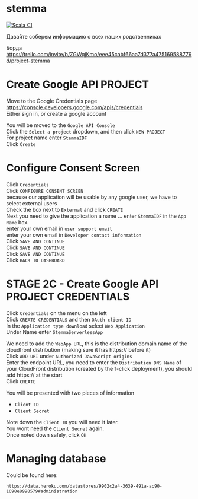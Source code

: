 # stemma
[![Scala CI](https://github.com/Salamahin/stemma/actions/workflows/ci.yml/badge.svg)](https://github.com/Salamahin/stemma/actions/workflows/ci.yml)

Давайте соберем информацию о всех наших родственниках

Борда https://trello.com/invite/b/ZGWqjKmo/eee45cabf66aa7d377a475169588779d/project-stemma


# Create Google API PROJECT
 
Move to the Google Credentials page https://console.developers.google.com/apis/credentials    
Either sign in, or create a google account

You will be moved to the `Google API Console`     
Click the `Select a project` dropdown, and then click `NEW PROJECT`   
For project name enter `StemmaIDF`  
Click `Create`

# Configure Consent Screen
Click `Credentials`  
Click `CONFIGURE CONSENT SCREEN`    
because our application will be usable by any google user, we have to select external users  
Check the box next to `External` and click `CREATE`  
Next you need to give the application a name ... enter `StemmaIDF` in the `App Name` box.   
enter your own email in `user support email`  
enter your own email in `Developer contact information`  
Click `SAVE AND CONTINUE`   
Click `SAVE AND CONTINUE`  
Click `SAVE AND CONTINUE`  
Click `BACK TO DASHBOARD`


# STAGE 2C - Create Google API PROJECT CREDENTIALS

Click `Credentials` on the menu on the left   
Click `CREATE CREDENTIALS` and then `OAuth client ID`   
In the `Application type download` select `Web Application`   
Under Name enter `StemmaServerlessApp`

We need to add the `WebApp URL`, this is the distribution domain name of the cloudfront distribution (making sure it has https:// before it)  
Click `ADD URI` under `Authorized JavaScript origins`   
Enter the endpoint URL, you need to enter the `Distribution DNS Name` of your CloudFront distribution (created by the 1-click deployment), you should add https:// at the start  
Click `CREATE`

You will be presented with two pieces of information

- `Client ID`
- `Client Secret`

Note down the `Client ID` you will need it later.  
You wont need the `Client Secret` again.  
Once noted down safely, click `OK`   


# Managing database

Could be found here:
```console
https://data.heroku.com/datastores/9902c2a4-3639-491a-ac90-1098e8998579#administration
```
